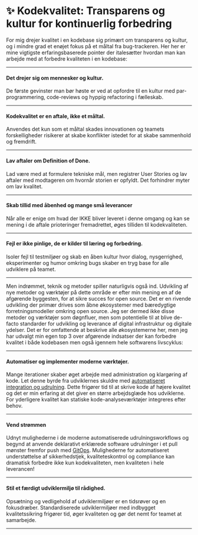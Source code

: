 # ✨ Kodekvalitet: Transparens og kultur for kontinuerlig forbedring

For mig drejer kvalitet i en kodebase sig primært om transparens og kultur, og i mindre grad et enøjet fokus på et måltal fra bug-trackeren. 
Her her er mine vigtigste erfaringsbaserede pointer der italesætter hvordan man kan arbejde med at forbedre kvaliteten i en kodebase:


---

#### Det drejer sig om mennesker og kultur.
De første gevinster man bør høste er ved at opfordre til en kultur med par-programmering, code-reviews og hyppig refactoring i fælleskab.

---

#### Kodekvalitet er en aftale, ikke et måltal.
Anvendes det kun som et måltal skades innovationen og teamets forskelligheder risikerer at skabe konflikter istedet for at skabe sammenhold og fremdrift.

---

#### Lav aftaler om Definition of Done.
Lad være med at formulere tekniske mål, men registrer User Stories og lav aftaler med modtageren om hvornår storien er opfyldt. Det forhindrer myter om lav kvalitet.

---

#### Skab tillid med åbenhed og mange små leverancer
Når alle er enige om hvad der IKKE bliver leveret i denne omgang og kan se mening i de aftale prioteringer fremadrettet, øges tilliden til kodekvaliteten.

---

#### Fejl er ikke pinlige, de er kilder til læring og forbedring.
Isoler fejl til testmiljøer og skab en åben kultur hvor dialog, nysgerrighed, eksperimenter og humor omkring bugs skaber en tryg base for alle udviklere på teamet.

---

Men indrømmet, teknik og metoder spiller naturligvis også ind. 
Udvikling af nye metoder og værktøjer på dette område er efter min mening en af de afgørende byggesten, for at sikre succes for open source. Det er en rivende udvikling der primær drives som åbne økosystemer med bæredygtige forretningsmodeller omkring open source. Jeg ser dermed ikke disse metoder og værktøjer som døgnfluer, men som potentielle til at blive de-facto standarder for udvikling og leverance af digital infrastruktur og digitale ydelser. Det er for omfattende at beskrive alle økosystemerne her, men jeg har udvalgt min egen top 3 over afgørende indsatser der kan forbedre kvalitet i både kodebasen men også igennem hele softwarens livscyklus:

---

#### Automatiser og implementer moderne værktøjer.
Mange iterationer skaber øget arbejde med administration og klargøring af kode. Let denne byrde fra udviklernes skuldre med [automatiseret integration og udrulning](https://opensource.com/article/18/8/what-cicd). Dette frigører tid til at skrive kode af højere kvalitet og det er min erfaring at det giver en større arbejdsglæde hos udviklerne. 
For yderligere kvalitet kan statiske kode-analyseværktøjer integreres efter behov.

---

#### Vend strømmen
Udnyt mulighederne i de moderne automatiserede udrulningsworkflows og begynd at anvende deklarativt erklærede software udrulninger i et pull mønster fremfor push med [GitOps](https://www.weave.works/technologies/gitops/).
Mulighederne for automatiseret understøttelse af sikkerhedstjek, kvaliteteskontrol og compliance kan dramatisk forbedre ikke kun kodekvaliteten, men kvaliteten i hele leverancen!

---

#### Stil et færdigt udviklermiljø til rådighed.
Opsætning og vedligehold af udviklermiljøer er en tidsrøver og en fokusdræber.  Standardiserede udviklermiljøer med indbygget kvalitetssikring frigører tid, øger kvaliteten og gør det nemt for teamet at samarbejde.

---
